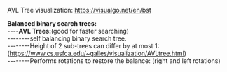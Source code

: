 AVL Tree visualization: https://visualgo.net/en/bst

<b>Balanced binary search trees:</b><br/>
----<b>AVL Trees:</b>(good for faster searching)<br/>
--------self balancing binary search tree. <br/>
--------Height of 2 sub-trees can differ by at most 1:(https://www.cs.usfca.edu/~galles/visualization/AVLtree.html)<br/>
--------Performs rotations to restore the balance: (right and left rotations)<br/>
